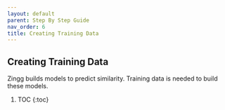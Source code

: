 ```yaml
---
layout: default
parent: Step By Step Guide
nav_order: 6
title: Creating Training Data
---
```

## Creating Training Data
Zingg builds models to predict similarity. Training data is needed to build these models. 

1. TOC
{:toc}



